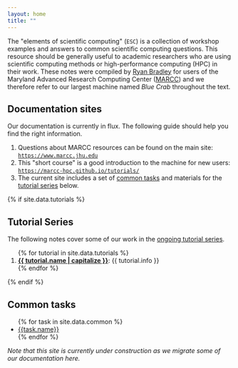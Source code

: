 ```yaml
---
layout: home
title: ""
---
```


The "elements of scientific computing" (`ESC`) is a collection of workshop examples and answers to common scientific computing questions. This resource should be generally useful to academic researchers who are using scientific computing methods or high-performance computing (HPC) in their work. These notes were compiled by [Ryan Bradley](http://scattershot.info) for users of the Maryland Advanced Research Computing Center ([MARCC](https://www.marcc.jhu.edu)) and we therefore refer to our largest machine named *Blue Crab* throughout the text.

## Documentation sites

Our documentation is currently in flux. The following guide should help you find the right information.

1. Questions about MARCC resources can be found on the main site:<br>[`https://www.marcc.jhu.edu`](https://www.marcc.jhu.edu)
2. This "short course" is a good introduction to the machine for new users:<br>[`https://marcc-hpc.github.io/tutorials/`](https://marcc-hpc.github.io/tutorials/)
3. The current site includes a set of [common tasks](#common-tasks) and materials for the [tutorial series](#tutorial-series) below.

{% if site.data.tutorials %}

## Tutorial Series

The following notes cover some of our work in the [ongoing tutorial series](https://www.marcc.jhu.edu/training/tutorial-series/).

<ol>
{% for tutorial in site.data.tutorials %}
<li><a href="{{ site.baseurl }}{{ tutorial.link }}">
	<strong>{{ tutorial.name | capitalize }}</strong></a>: {{ tutorial.info }}</li>
{% endfor %}
</ol>
{% endif %}

## Common tasks
<ul>
{% for task in site.data.common %}
<li><a href="{{task.link}}">{{task.name}}</a></li>
{% endfor %}
</ul>

*Note that this site is currently under construction as we migrate some of our documentation here.*